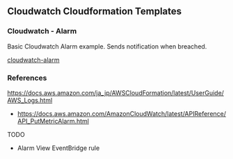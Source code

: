 ## Cloudwatch Cloudformation Templates

### Cloudwatch - Alarm

Basic Cloudwatch Alarm example. Sends notification when breached.

[cloudwatch-alarm](cloudwatch-alarm.yaml)

### References

https://docs.aws.amazon.com/ja_jp/AWSCloudFormation/latest/UserGuide/AWS_Logs.html

- https://docs.aws.amazon.com/AmazonCloudWatch/latest/APIReference/API_PutMetricAlarm.html

TODO

- Alarm View EventBridge rule